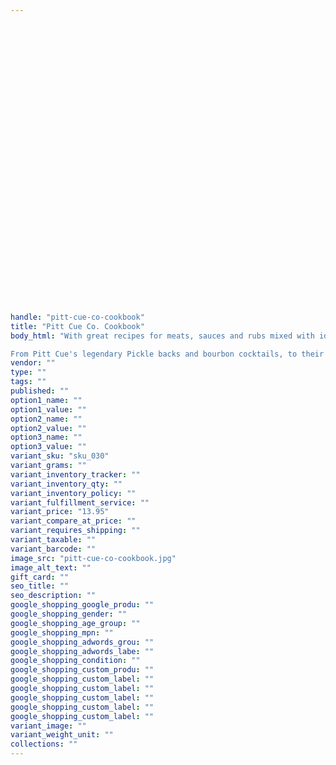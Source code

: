 ```yaml
---
   
   
   
   
   
   
   
   
   
   
   
   
   
   
   
   
   
   
   
   
   
   
   
   
   
   
   
   
   
   
   
   
handle: "pitt-cue-co-cookbook"
title: "Pitt Cue Co. Cookbook"
body_html: "With great recipes for meats, sauces and rubs mixed with ideas for pickles, slaws, puddings and cocktails, plus features on meats, equipment and methods, the Pitt Cue Co. Cookbook is your guide to enjoying the best hot, smoky, sticky, spicy grub all year round.

From Pitt Cue's legendary Pickle backs and bourbon cocktails, to their acclaimed Pulled pork shoulder; Burnt ends mash; Smoked ox cheek toasts with pickled walnuts; Lamb rib with molasses mop and onion salad; Chipotle & confit garlic slaw; Crispy pickled shiitake mushrooms; Toffee apple grunt; Sticky bourbon & cola pudding and so much more, it's all irresistibly delicious food to savour and share."
vendor: ""
type: ""
tags: ""
published: ""
option1_name: ""
option1_value: ""
option2_name: ""
option2_value: ""
option3_name: ""
option3_value: ""
variant_sku: "sku_030"
variant_grams: ""
variant_inventory_tracker: ""
variant_inventory_qty: ""
variant_inventory_policy: ""
variant_fulfillment_service: ""
variant_price: "13.95"
variant_compare_at_price: ""
variant_requires_shipping: ""
variant_taxable: ""
variant_barcode: ""
image_src: "pitt-cue-co-cookbook.jpg"
image_alt_text: ""
gift_card: ""
seo_title: ""
seo_description: ""
google_shopping_google_produ: ""
google_shopping_gender: ""
google_shopping_age_group: ""
google_shopping_mpn: ""
google_shopping_adwords_grou: ""
google_shopping_adwords_labe: ""
google_shopping_condition: ""
google_shopping_custom_produ: ""
google_shopping_custom_label: ""
google_shopping_custom_label: ""
google_shopping_custom_label: ""
google_shopping_custom_label: ""
google_shopping_custom_label: ""
variant_image: ""
variant_weight_unit: ""
collections: ""
---
```


   
   
   
   
   
   
   
   
   
   
   
   
   
   
   
   
   


